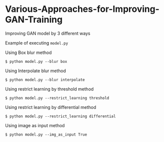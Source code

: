 # Various-Approaches-for-Improving-GAN-Training
Improving GAN model by 3 different ways

Example of executing ```model.py```

Using Box blur method

```
$ python model.py --blur box
```

Using Interpolate blur method
```
$ python model.py --blur interpolate
```

Using restrict learning by threshold method
```
$ python model.py --restrict_learning threshold
```

Using restrict learning by differential method
```
$ python model.py --restrict_learning differential
```

Using image as input method
```
$ python model.py --img_as_input True
```
